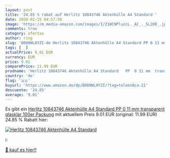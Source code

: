 ```yaml
---
layout: post
title: '24.85 % rabat auf Herlitz 10843746 Aktenhülle A4 Standard '
date: 2020-02-25 04:57:50
image: 'https://m.media-amazon.com/images/I/21WCNPluzcL._AC_._SL200_.jpg'
comments: true
category: ofertas
author: ring
slug: 'B000WL0YZI-de Herlitz 10843746 Aktenhülle A4 Standard PP 0 11 mm...'
tags: [  ]
actualPrice: 9.01 EUR
currency: EUR
price: 9.01
comparePrice: 11.99 EUR
prodname: 'Herlitz 10843746 Aktenhülle A4 Standard   PP  0 11 mm  transparent glasklar 100er Packung'
country: 'de'
flag: '🇩🇪'
buyurl: 'https://www.amazon.de/dp/B000WL0YZI/?tag=tolees0ca-21'
descuento: '24.85'
average: '9.01'
---
```


Es gibt ein [Herlitz 10843746 Aktenhülle A4 Standard   PP  0 11 mm  transparent glasklar 100er Packung](https://www.amazon.de/dp/B000WL0YZI/?tag=tolees0ca-21) mit aktuellem Preis 9.01 EUR (original: 11.99 EUR) 24.85 % Rabatt hier:

[![Herlitz 10843746 Aktenhülle A4 Standard ](https://m.media-amazon.com/images/I/21WCNPluzcL._AC_._SL200_.jpg)](https://www.amazon.de/dp/B000WL0YZI/?tag=tolees0ca-21)

ℹ️:


[🛒 kauf es hier!!](https://www.amazon.de/dp/B000WL0YZI/?tag=tolees0ca-21)
